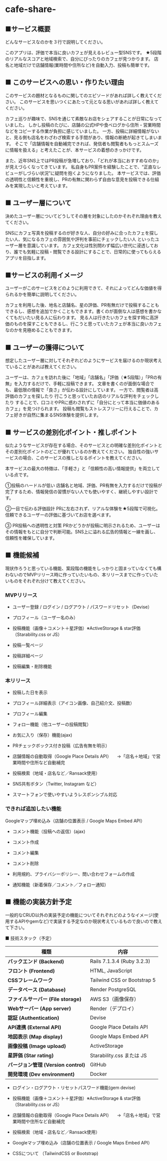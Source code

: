 # cafe-share-

## ■サービス概要
どんなサービスなのかを３行で説明してください。

このアプリは、評価で本当に良いカフェが見えるレビュー型SNSです。
★5段階のリアルなスコアと地域検索で、自分にぴったりのカフェが見つかります。
店名と地域だけで店舗情報(業時間や住所など)を自動入力、投稿も簡単です。

## ■ このサービスへの思い・作りたい理由
このサービスの題材となるものに関してのエピソードがあれば詳しく教えてください。
このサービスを思いつくにあたって元となる思いがあれば詳しく教えてください。

カフェ巡りが趣味で、SNSを通じて素敵なお店をシェアすることが日常になっていました。
しかし投稿のたびに、店舗の公式HPや食べログから住所・営業時間などをコピーする作業が負担に感じていました。
一方、投稿に詳細情報がないと、見る側も店名をわざわざ検索する手間があり、情報の断絶が起きてしまいます。
そこで「店舗情報を自動補完できれば、発信者も閲覧者ももっとスムーズに情報を扱える」と考えたことが、本サービスの着想のきっかけです。

また、近年SNS上ではPR投稿が急増しており、「どれが本当におすすめなのか」が見えづらくなってきています。
私自身もPR案件を経験したことで、“正直なレビューがしづらい状況”に疑問を抱くようになりました。
本サービスでは、評価の透明性と信頼性を重視し、PRの有無に関わらず自由な意見を投稿できる仕組みを実現したいと考えています。

## ■ ユーザー層について
決めたユーザー層についてどうしてその層を対象にしたのかそれぞれ理由を教えてください。

SNSにカフェ写真を投稿するのが好きな人、自分の好みに合ったカフェを探したい人、気になるカフェの雰囲気や評判を事前にチェックしたい人
といったユーザー層を意識しています。
カフェ文化は性別問わず幅広い世代に浸透しており、誰でも気軽に投稿・閲覧できる設計にすることで、日常的に使ってもらえるアプリを目指します。

## ■サービスの利用イメージ
ユーザーがこのサービスをどのように利用できて、それによってどんな価値を得られるかを簡単に説明してください。

カフェを利用した後、地名と店舗名、星の評価、PR有無だけで投稿することもできるし、感想を追加でかくこともできます。書くのが面倒な人は感想を書かなくてもだいたい見る人に伝わります。
見る人は行きたいカフェを探す時に高評価のものを探すこともできるし、行こうと思っていたカフェが本当に良いカフェなのかを見極めることもできます。

## ■ ユーザーの獲得について
想定したユーザー層に対してそれぞれどのようにサービスを届けるのか現状考えていることがあれば教えてください。

ユーザーは、カフェを訪れた後に「地域」「店舗名」「評価（★5段階）」「PRの有無」を入力するだけで、手軽に投稿できます。
文章を書くのが面倒な場合でも、最低限の情報で「良さ」が伝わる設計にしています。
一方で、閲覧者は高評価のカフェを探したり
行こうと思っていたお店のリアルな評判をチェックしたり
することで、口コミやPRに惑わされずに「自分にとって本当に価値のあるカフェ」を見つけられます。
投稿も閲覧もストレスフリーに行えることで、カフェ好きが自然に集まるSNS体験を提供します。

## ■ サービスの差別化ポイント・推しポイント
似たようなサービスが存在する場合、そのサービスとの明確な差別化ポイントとその差別化ポイントのどこが優れているのか教えてください。
独自性の強いサービスの場合、このサービスの推しとなるポイントを教えてください。

本サービスの最大の特徴は、「手軽さ」と「信頼性の高い情報提供」を両立している点です。

①投稿のハードルが低い
店舗名と地域、評価、PR有無を入力するだけで投稿が完了するため、情報発信の習慣がない人でも使いやすく、継続しやすい設計です。

②一目で伝わる評価設計
PRに左右されず、リアルな体験を★5段階で可視化。
信頼できるユーザーの評価に基づいてお店を選べます。

③ PR投稿への透明性と対策
PRかどうかが投稿に明示されるため、ユーザーはその情報をもとに自分で判断可能。SNS上に溢れる広告的情報と一線を画し、信頼性を確保しています。


## ■ 機能候補
現状作ろうと思っている機能、案段階の機能をしっかりと固まっていなくても構わないのでMVPリリース時に作っていたいもの、本リリースまでに作っていたいものをそれぞれ分けて教えてください。

### MVPリリース
- ユーザー登録 / ログイン / ログアウト / パスワードリセット（Devise）

- プロフィール（ユーザー名のみ）

- 投稿機能（画像＋コメント＋星評価）※ActiveStorage & star評価（Starability.css or JS）

- 投稿一覧ページ

- 投稿詳細ページ

- 投稿編集・削除機能

 ### 本リリース

 - 投稿した日を表示

- プロフィール詳細表示（アイコン画像、自己紹介文、投稿数）

- プロフィール編集

- フォロー機能（他ユーザーの投稿閲覧）

- お気に入り（保存）機能(ajax)

- PRチェックボックス付き投稿（広告有無を明示）

- 店舗情報の自動取得（Google Place Details API）
　→「店名＋地域」で営業時間や住所など自動補完

- 投稿検索（地域・店名など／Ransack使用）

- SNS共有ボタン（Twitter, Instagram など）

- スマートフォンで使いやすいようレスポンシブル対応

### できれば追加したい機能
Googleマップ埋め込み（店舗の位置表示 / Google Maps Embed API）

- コメント機能（投稿への返信）(ajax)
- コメント作成

- コメント編集

- コメント削除

- 利用規約、プライバシーポリシー、問い合わせフォームの作成

- 通知機能（新着保存／コメント／フォロー通知）

## ■ 機能の実装方針予定
一般的なCRUD以外の実装予定の機能についてそれぞれどのようなイメージ(使用するAPIやgemなど)で実装する予定なのか現状考えているもので良いので教えて下さい。

 ■ 技術スタック（予定）

| 種類                             | 内容                                      |
|----------------------------------|-------------------------------------------|
| **バックエンド (Backend)**       | Rails 7.1.3.4 (Ruby 3.2.3)                 |
| **フロント (Frontend)**          | HTML, JavaScript                          |
| **CSSフレームワーク**            | Tailwind CSS or Bootstrap 5              |
| **データベース (Database)**      | Render PostgreSQL                         |
| **ファイルサーバー (File storage)** | AWS S3（画像保存）                        |
| **Webサーバー (App server)**     | Render（デプロイ）                        |
| **認証 (Authentication)**        | Devise                                    |
| **API連携 (External API)**       | Google Place Details API                 |
| **地図表示 (Map display)**       | Google Maps Embed API                    |
| **画像投稿 (Image upload)**      | ActiveStorage                             |
| **星評価 (Star rating)**         | Starability.css または JS                |
| **バージョン管理 (Version control)** | GitHub                              |
| **開発環境 (Dev environment)**   | Docker                                    |


- ログイン・ログアウト・リセットパスワード機能(gem devise)

- 投稿機能（画像＋コメント＋星評価）※ActiveStorage & star評価（Starability.css or JS）

- 店舗情報の自動取得（Google Place Details API）
　→「店名＋地域」で営業時間や住所など自動補完

- 投稿検索（地域・店名など／Ransack使用）

- Googleマップ埋め込み（店舗の位置表示 / Google Maps Embed API）

- CSSについて （TailwindCSS or Bootstrap)
